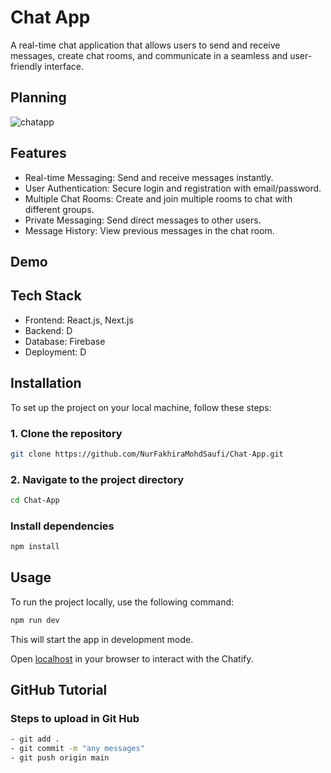 # Chat App

A real-time chat application that allows users to send and receive messages, create chat rooms, and communicate in a seamless and user-friendly interface.

## Planning

![chatapp](https://github.com/user-attachments/assets/a9066a86-7e82-4433-b5a9-a9b5e19beee6)

## Features

- Real-time Messaging: Send and receive messages instantly.
- User Authentication: Secure login and registration with email/password.
- Multiple Chat Rooms: Create and join multiple rooms to chat with different groups.
- Private Messaging: Send direct messages to other users.
- Message History: View previous messages in the chat room.

## Demo

## Tech Stack

- Frontend: React.js, Next.js
- Backend: D
- Database: Firebase
- Deployment: D

## Installation

To set up the project on your local machine, follow these steps: 

### 1. Clone the repository

```bash
git clone https://github.com/NurFakhiraMohdSaufi/Chat-App.git
```

### 2. Navigate to the project directory

```bash
cd Chat-App
```

### Install dependencies

```bash
npm install
```

## Usage

To run the project locally, use the following command:

```bash
npm run dev
```

This will start the app in development mode.

Open [localhost](http://localhost:3000) in your browser to interact with the Chatify.

## GitHub Tutorial

### Steps to upload in Git Hub

```bash
- git add .
- git commit -m "any messages"
- git push origin main
```
